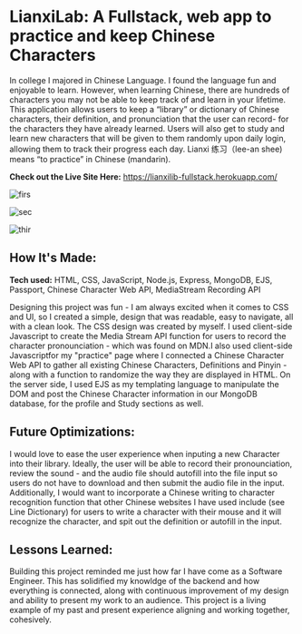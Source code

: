 # LianxiLab: A Fullstack, web app to practice and keep Chinese Characters

In college I majored in Chinese Language. I found the language fun and enjoyable to learn. However, when learning Chinese, there are hundreds of characters you may not be able to keep track of and learn in your lifetime. This application allows users to keep a “library” or dictionary of Chinese characters, their definition, and pronunciation that the user can record- for the characters they have already learned. Users will also get to study and learn new characters that will be given to them randomly upon daily login, allowing them to track their progress each day. Lianxi 练习（lee-an shee) means “to practice” in Chinese (mandarin).

**Check out the Live Site Here:** https://lianxilib-fullstack.herokuapp.com/

![firs](https://user-images.githubusercontent.com/102037717/175324165-7e7460b1-4059-4a5a-a9ff-5f61297f2b21.gif)

![sec](https://user-images.githubusercontent.com/102037717/175324456-444f2cdf-9443-47ec-84ee-b890cccd9015.gif)

![thir](https://user-images.githubusercontent.com/102037717/175324800-757400ca-21b1-411c-a83e-2e7eb44621be.gif)

## How It's Made:

**Tech used:** HTML, CSS, JavaScript, Node.js, Express, MongoDB, EJS, Passport, Chinese Character Web API, MediaStream Recording API

Designing this project was fun - I am always excited when it comes to CSS and UI, so I created a simple, design that was readable, easy to navigate, all with a clean look. The CSS design was created by myself. I used client-side Javascript to create the Media Stream API function for users to record the character pronounciation - which was found on MDN.I also used client-side Javascriptfor my "practice" page where I connected a Chinese Character Web API to gather all existing Chinese Characters, Definitions and Pinyin - along with a function to randomize the way they are displayed in HTML. On the server side, I used EJS as my templating language to manipulate the DOM and post the Chinese Character information in our MongoDB database, for the profile and Study sections as well.


## Future Optimizations:

I would love to ease the user experience when inputing a new Character into their library. Ideally, the user will be able to record their pronounciation, review the sound - and the audio file should autofill into the file input so users do not have to download and then submit the audio file in the input. Additionally, I would want to incorporate a Chinese writing to character recognition function that other  Chinese websites I have used include (see Line Dictionary) for users to write a character with their mouse and it will recognize the character, and spit out the definition or autofill in the input. 

## Lessons Learned:

Building this project reminded me just how far I have come as a Software Engineer. This has solidified my knowldge of the backend and how everything is connected, along with continuous improvement of my design and ability to present my work to an audience. This project is a living example of my past and present experience aligning and working together, cohesively. 
